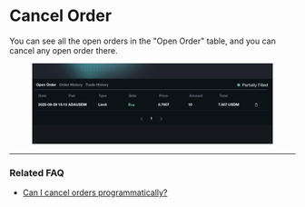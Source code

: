# Cancel Order

You can see all the open orders in the "Open Order" table, and you can cancel any open order there.

<figure><img src="../../.gitbook/assets/image (53).png" alt=""><figcaption></figcaption></figure>

***

### Related FAQ

* [Can I cancel orders programmatically?](../../faq/product.md#can-i-cancel-orders-programmatically)
